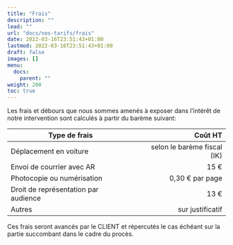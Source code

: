 ```yaml
---
title: "Frais"
description: ""
lead: ""
url: "docs/nos-tarifs/frais"
date: 2022-03-16T23:51:43+01:00
lastmod: 2022-03-16T23:51:43+01:00
draft: false
images: []
menu:
  docs:
    parent: ""
weight: 200
toc: true
---
```


Les frais et débours que nous sommes amenés à exposer dans l’intérêt de notre intervention sont calculés à partir du barème suivant:

| Type de frais                            | Coût HT                     |
| ---------------------------------------- | --------------------------: |
| Déplacement en voiture                   | selon le barème fiscal (IK) |
|Envoi de courrier avec AR                 | 15 €                        |
| Photocopie ou numérisation               | 0,30 € par page             |
| Droit de représentation par audience     | 13 €                        |
| Autres                                   | sur justificatif            |

Ces frais seront avancés par le CLIENT et répercutés le cas échéant sur la partie succombant dans le cadre du procès.
